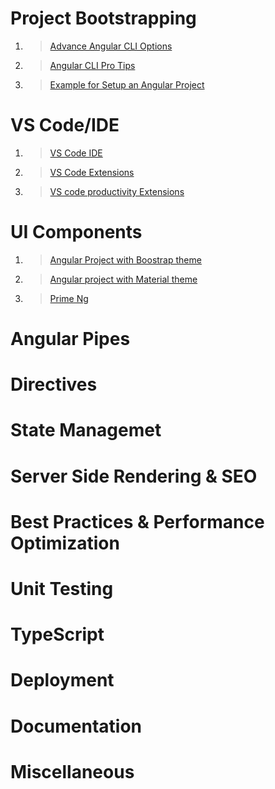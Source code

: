 # Project Bootstrapping

 1. > [Advance Angular CLI Options](https://www.sitepoint.com/ultimate-angular-cli-reference/) 
 2. >[Angular CLI Pro Tips](https://medium.com/@tomastrajan/6-best-practices-pro-tips-for-angular-cli-better-developer-experience-7b328bc9db81)
 3. > [Example for Setup an Angular Project](https://scotch.io/tutorials/use-the-angular-cli-for-faster-angular-2-projects)

# VS Code/IDE

 1. >[VS Code IDE](https://code.visualstudio.com/)
 2. >[VS Code Extensions](https://medium.com/frontend-coach/7-must-have-visual-studio-code-extensions-for-angular-af9c476147fd)
 3. > [VS code productivity Extensions](https://marketplace.visualstudio.com/items?itemName=devboosts.angular-productivity-pack)

  

# UI Components

 1. > [Angular Project with Boostrap theme](https://valor-software.com/ngx-bootstrap/#/documentation)
 2. > [Angular project with Material theme](https://material.angular.io/guide/theming)
 3. > [Prime Ng](https://www.primefaces.org/primeng/#/)
  

# Angular Pipes

  

# Directives

  

# State Managemet

  

# Server Side Rendering & SEO

  

# Best Practices & Performance Optimization

  

# Unit Testing

  

# TypeScript

  

# Deployment

  

# Documentation

  

# Miscellaneous
